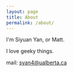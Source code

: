 ```yaml
---
layout: page
title: About
permalink: /about/
---
```

<link href="{{ "/assets/css/main.css" | relative_url }}" rel="stylesheet">

I'm Siyuan Yan, or Matt.

I love geeky things.

mail: [syan4@ualberta.ca](mailto:syan4@ualberta.ca)